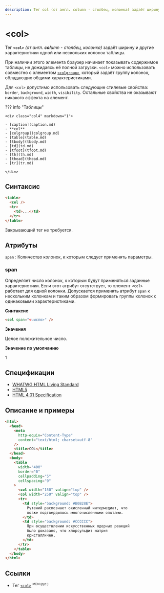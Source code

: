```yaml
---
description: Тег col (от англ. column - столбец, колонка) задаёт ширину и другие характеристики одной или нескольких колонок таблицы
---
```


# &lt;col&gt;

Тег **`<col>`** _(от англ. **col**umn - столбец, колонка)_ задаёт ширину и другие характеристики одной или нескольких колонок таблицы.

При наличии этого элемента браузер начинает показывать содержимое таблицы, не дожидаясь её полной загрузки. `<col>` можно использовать совместно с элементом [`<colgroup>`](colgroup.md), который задаёт группу колонок, обладающих общими характеристиками.

Для `<col>` допустимо использовать следующие стилевые свойства: `border`, `background`, `width`, `visibility`. Остальные свойства не оказывают никакого эффекта на элемент.

??? info "Таблицы"

    <div class="col4" markdown="1">

    - [caption](caption.md)
    - **col**
    - [colgroup](colgroup.md)
    - [table](table.md)
    - [tbody](tbody.md)
    - [td](td.md)
    - [tfoot](tfoot.md)
    - [th](th.md)
    - [thead](thead.md)
    - [tr](tr.md)

    </div>

## Синтаксис

```html
<table>
  <col />
  <tr>
    <td>...</td>
  </tr>
</table>
```

Закрывающий тег не требуется.

## Атрибуты

`span`
: Количество колонок, к которым следует применять параметры.

### span

Определяет число колонок, к которым будут применяться заданные характеристики. Если этот атрибут отсутствует, то элемент `<col>` работает для одной колонки. Допускается применять атрибут `span` к нескольким колонкам и таким образом формировать группы колонок с одинаковыми характеристиками.

**Синтаксис**

```html
<col span="<число>" />
```

**Значения**

Целое положительное число.

**Значение по умолчанию**

1

## Спецификации

- [WHATWG HTML Living Standard](https://html.spec.whatwg.org/multipage/tables.html#the-col-element)
- [HTML5](http://www.w3.org/TR/html5/tabular-data.html#the-col-element)
- [HTML 4.01 Specification](http://www.w3.org/TR/html401/struct/tables.html#h-11.2.4.2)

## Описание и примеры

```html
<html>
  <head>
    <meta
      http-equiv="Content-Type"
      content="text/html; charset=utf-8"
    />
    <title>COL</title>
  </head>
  <body>
    <table
      width="400"
      border="0"
      cellpadding="5"
      cellspacing="0"
    >
      <col width="150" valign="top" />
      <col width="250" valign="top" />
      <tr>
        <td style="background: #B0B28E">
          Рутений распознает окисленный интермедиат, что
          позже подтвердилось многочисленными опытами.
        </td>
        <td style="background: #CCCCCC">
          При осуществлении искусственных ядерных реакций
          было доказано, что хлорсульфит натрия
          кристалличен.
        </td>
      </tr>
    </table>
  </body>
</html>
```

## Ссылки

- Тег [`<col>`](https://developer.mozilla.org/ru/docs/Web/HTML/Element/col) <sup><small>MDN (рус.)</small></sup>
